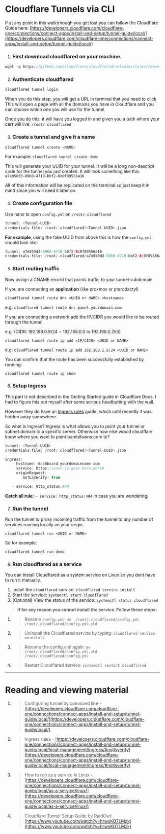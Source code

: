 # Cloudflare Tunnels via CLI

If at any point in this walktrhough you get lost you can follow the Cloudflare Guide here: [https://developers.cloudflare.com/cloudflare-one/connections/connect-apps/install-and-setup/tunnel-guide/local/](https://developers.cloudflare.com/cloudflare-one/connections/connect-apps/install-and-setup/tunnel-guide/local/)

1. ### First download cloudflared on your machine.

```swift
wget -q https://github.com/cloudflare/cloudflared/releases/latest/download/cloudflared-linux-amd64.deb && dpkg -i cloudflared-linux-amd64.deb
```

2. ### Authenticate cloudflared

```swift
cloudflared tunnel login
```

When you do this step, you will get a URL in terminal that you need to click.  This will open a page with all the domains you have in Cloudflare and you can choose which one you will use for the tunnel.

Once you do this, it will have you logged in and given you a path where your cert will live: `/root/.cloudflared`

3. ### Create a tunnel and give it a name

```swift
cloudflared tunnel create <NAME>
```

For example: `cloudflared tunnel create demo`

This will generate your UUID for your tunnel.  It will be a long non-descript code for the tunnel you just created.  It will look something like this `a7e850d3-8960-4718-bbf2-8c0f09556a16`

All of this information will be replicated on the terminal so just keep it in mind since you will need it later on.

4. ### Create configuration file

Use nano to open `config.yml` on `/root/.cloudflared`

```swift
tunnel: <Tunnel-UUID>
credentials-file: /root/.cloudflared/<Tunnel-UUID>.json
```

**For example**, using the fake UUID from above this is how the `config.yml` should look like:

```swift
tunnel: a7e850d3-8960-4718-bbf2-8c0f09556a16
credentials-file: /root/.cloudflared/a7e850d3-8960-4718-bbf2-8c0f09556a16.json
```

5. ### Start routing traffic

Now assign a CNAME record that points traffic to your tunnel subdomain

If you are connecting an **application** (like proxmox or pterodactyl)

`cloudflared tunnel route dns <UUID or NAME> <hostname>`

e.g: `cloudflared tunnel route dns panel.yourdomain.com`

If you are connecting a network add the IP/CIDR you would like to be routed through the tunnel:

e.g: (CIDR: 192.168.0.9/24 = 192.168.0.0 to 192.168.0.255)

`cloudflared tunnel route ip add <IP/CIDR> <UUID or NAME>`

e.g: `cloudflared tunnel route ip add 192.168.1.8/24 <UUID or NAME>`

You can confirm that the route has been successfully established by running:

`cloudflared tunnel route ip show`

6. ### Setup Ingress

This part is not described in the Getting Started guide in Cloudflare Docs.  I had to figure this out myself after some serious headbutting with the wall.

However they do have an [Ingress rules](https://developers.cloudflare.com/cloudflare-one/connections/connect-apps/install-and-setup/tunnel-guide/local/local-management/ingress/#notlsverify) guide, which until recently it was hidden away somewhere.

So what is Ingress? Ingress is what allows you to point your tunnel or subnet.domain to a specific server.  Otherwise how else would cloudflare know where you want to point bambifawns.com to?

```swift
tunnel: <Tunnel-UUID>
credentials-file: /root/.cloudflared/<Tunnel-UUID>.json

ingress:
   - hostname: dashboard.yourdomainname.com
     service: https://your.ip.goes.here:port#
     originRequest:
        noTLSVerify: true

   - service: http_status:404
```

**Catch all rule:** `- service: http_status:404`  in case you are wondering.

7. ### Run the tunnel

Run the tunnel to proxy incoming traffic from the tunnel to any number of services running locally on your origin.

`cloudflared tunnel run <UUID or NAME>`

So for example:

`cloudflared tunnel run demo`

8. ### Run cloudflared as a service

You can install Cloudflared as a system service on Linux so you dont have to run it manually.

1. Install the `cloudflared` service: `cloudflared service install`
2. Start the service: `systemctl start cloudflared`
3. (Optional) View the status of the service: `systemctl status cloudflared`

> **If for any reason you cannot install the service.  Follow these steps:**

1. > Rename `config.yml`: `mv  /root/.cloudflared/config.yml /root/.cloudflared/config.yml.old`
2. > Uninstall the Cloudflared service by typing: `cloudflared service uninstall`
3. > Rename the config.yml again: `mv  /root/.cloudflared/config.yml.old /root/.cloudflared/config.yml`
4. > Restart Cloudflared service: `systemctl restart cloudflared`

---

# Reading and viewing material

1. > Configuring tunnel by command line - [https://developers.cloudflare.com/cloudflare-one/connections/connect-apps/install-and-setup/tunnel-guide/local/](https://developers.cloudflare.com/cloudflare-one/connections/connect-apps/install-and-setup/tunnel-guide/local/)
2. > Ingress rules - [https://developers.cloudflare.com/cloudflare-one/connections/connect-apps/install-and-setup/tunnel-guide/local/local-management/ingress/#notlsverify](https://developers.cloudflare.com/cloudflare-one/connections/connect-apps/install-and-setup/tunnel-guide/local/local-management/ingress/#notlsverify)
3. > How to run as a service in Linux - [https://developers.cloudflare.com/cloudflare-one/connections/connect-apps/install-and-setup/tunnel-guide/local/as-a-service/linux/](https://developers.cloudflare.com/cloudflare-one/connections/connect-apps/install-and-setup/tunnel-guide/local/as-a-service/linux/)
4. > Cloudflare Tunnel Setup Guide by RaidOwl: [https://www.youtube.com/watch?v=hrwoKO7LMzk](https://www.youtube.com/watch?v=hrwoKO7LMzk)

